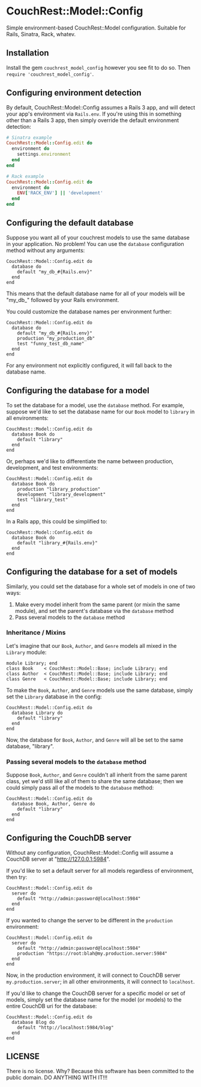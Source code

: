 # CouchRest::Model::Config

Simple environment-based CouchRest::Model configuration. Suitable for Rails, Sinatra, Rack, whatev. 

## Installation

Install the gem `couchrest_model_config` however you see fit to do so. Then `require 'couchrest_model_config'`.

## Configuring environment detection

By default, CouchRest::Model::Config assumes a Rails 3 app, and will detect your app's environment via `Rails.env`. If you're using this in something other than a Rails 3 app,
then simply override the default environment detection:

```ruby
# Sinatra example
CouchRest::Model::Config.edit do
  environment do
    settings.environment
  end
end

# Rack example
CouchRest::Model::Config.edit do
  environment do
    ENV['RACK_ENV'] || 'development'
  end
end
```

## Configuring the default database

Suppose you want all of your couchrest models to use the same database in your application. No problem! You can use the `database` configuration method without
any arguments:

    CouchRest::Model::Config.edit do
      database do
        default "my_db_#{Rails.env}"
      end
    end

This means that the default database name for all of your models will be "my_db_" followed by your Rails environment.

You could customize the database names per environment further:

    CouchRest::Model::Config.edit do
      database do
        default "my_db_#{Rails.env}"
        production "my_production_db"
        test "funny_test_db_name"
      end
    end

For any environment not explicitly configured, it will fall back to the database name.

## Configuring the database for a model

To set the database for a model, use the `database` method. For example, suppose we'd like to set the database name for our `Book` model to 
`library` in all environments:

    CouchRest::Model::Config.edit do
      database Book do
        default "library"
      end
    end

Or, perhaps we'd like to differentiate the name between production, development, and test environments:

    CouchRest::Model::Config.edit do
      database Book do
        production "library_production"
        development "library_development"
        test "library_test"
      end
    end

In a Rails app, this could be simplified to:

    CouchRest::Model::Config.edit do
      database Book do
        default "library_#{Rails.env}"
      end
    end

## Configuring the database for a set of models

Similarly, you could set the database for a whole set of models in one of two ways:

1. Make every model inherit from the same parent (or mixin the same module), and set the parent's database via the `database` method
2. Pass several models to the `database` method

### Inheritance / Mixins

Let's imagine that our `Book`, `Author`, and `Genre` models all mixed in the `Library` module:

    module Library; end
    class Book    < CouchRest::Model::Base; include Library; end
    class Author  < CouchRest::Model::Base; include Library; end
    class Genre   < CouchRest::Model::Base; include Library; end

To make the `Book`, `Author`, and `Genre` models use the same database, simply set the `Library` database in the config:

    CouchRest::Model::Config.edit do
      database Library do
        default "library"
      end
    end

Now, the database for `Book`, `Author`, and `Genre` will all be set to the same database, "library".

### Passing several models to the `database` method

Suppose `Book`, `Author`, and `Genre` couldn't all inherit from the same parent class, yet we'd still like all of them to share the same database;
then we could simply pass all of the models to the `database` method:

    CouchRest::Model::Config.edit do
      database Book, Author, Genre do
        default "library"
      end
    end

## Configuring the CouchDB server 

Without any configuration, CouchRest::Model::Config will assume a CouchDB server at "http://127.0.0.1:5984". 

If you'd like to set a default server for all models regardless of environment, then try:

    CouchRest::Model::Config.edit do
      server do
        default "http://admin:password@localhost:5984"
      end
    end

If you wanted to change the server to be different in the `production` environment:

    CouchRest::Model::Config.edit do
      server do
        default "http://admin:password@localhost:5984"
        production "https://root:blah@my.production.server:5984"
      end
    end

Now, in the production environment, it will connect to CouchDB server `my.production.server`; in all other environments, it will connect to `localhost`.

If you'd like to change the CouchDB server for a specific model or set of models, simply set the database name for the model (or models) to the entire
CouchDB uri for the database:

    CouchRest::Model::Config.edit do
      database Blog do
        default "http://localhost:5984/blog"
      end
    end

## LICENSE

There is no license. Why? Because this software has been committed to the public domain. DO ANYTHING WITH IT!!!
